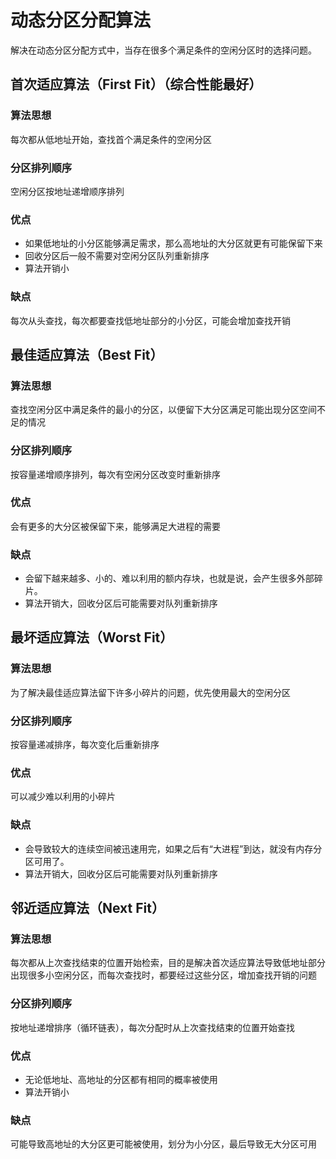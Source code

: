 # 动态分区分配算法

解决在动态分区分配方式中，当存在很多个满足条件的空闲分区时的选择问题。

## 首次适应算法（First Fit）（综合性能最好）

### 算法思想

每次都从低地址开始，查找首个满足条件的空闲分区

### 分区排列顺序

空闲分区按地址递增顺序排列

### 优点

- 如果低地址的小分区能够满足需求，那么高地址的大分区就更有可能保留下来
- 回收分区后一般不需要对空闲分区队列重新排序
- 算法开销小

### 缺点

每次从头查找，每次都要查找低地址部分的小分区，可能会增加查找开销

## 最佳适应算法（Best Fit）

### 算法思想

查找空闲分区中满足条件的最小的分区，以便留下大分区满足可能出现分区空间不足的情况

### 分区排列顺序

按容量递增顺序排列，每次有空闲分区改变时重新排序

### 优点

会有更多的大分区被保留下来，能够满足大进程的需要

### 缺点

- 会留下越来越多、小的、难以利用的额内存块，也就是说，会产生很多外部碎片。
- 算法开销大，回收分区后可能需要对队列重新排序

## 最坏适应算法（Worst Fit）

### 算法思想

为了解决最佳适应算法留下许多小碎片的问题，优先使用最大的空闲分区

### 分区排列顺序

按容量递减排序，每次变化后重新排序

### 优点

可以减少难以利用的小碎片

### 缺点

- 会导致较大的连续空间被迅速用完，如果之后有“大进程”到达，就没有内存分区可用了。
- 算法开销大，回收分区后可能需要对队列重新排序

## 邻近适应算法（Next Fit）

### 算法思想

每次都从上次查找结束的位置开始检索，目的是解决首次适应算法导致低地址部分出现很多小空闲分区，而每次查找时，都要经过这些分区，增加查找开销的问题

### 分区排列顺序

按地址递增排序（循环链表），每次分配时从上次查找结束的位置开始查找

### 优点

- 无论低地址、高地址的分区都有相同的概率被使用
- 算法开销小

### 缺点

可能导致高地址的大分区更可能被使用，划分为小分区，最后导致无大分区可用